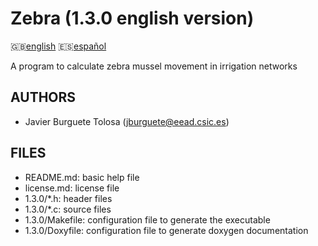 Zebra (1.3.0 english version)
=============================

:uk:[english](README.md) :es:[español](README.es.md)

A program to calculate zebra mussel movement in irrigation networks

AUTHORS
-------

* Javier Burguete Tolosa (jburguete@eead.csic.es)

FILES
-----

* README.md: basic help file
* license.md: license file
* 1.3.0/\*.h: header files
* 1.3.0/\*.c: source files
* 1.3.0/Makefile: configuration file to generate the executable
* 1.3.0/Doxyfile: configuration file to generate doxygen documentation
